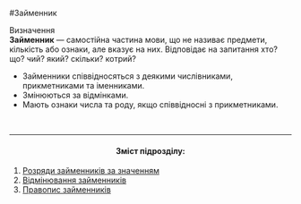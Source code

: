 #Займенник

<div class="eoz-wrap">
<span class="eoz">Визначення</span>
<div class="eoz-text">
<strong>Займенник</strong> — самостiйна частина мови, що не називає предмети, кiлькiсть або ознаки, але вказує на них. Вiдповiдає на запитання <span class="p1">хто? що? чий? який? скiльки? котрий?</span>
</div>
</div>


<ul>
<li>Займенники спiввiдносяться з деякими числiвниками, прикметниками та iменниками.</li>
<li>Змiнюються за вiдмiнками.</li>
<li>Мають ознаки числа та роду, якщо спiввiдноснi з прикметниками.</li>
</ul>


<br>
<hr>
<center><h4>Зміст підрозділу:</h4></center>

1. [Розряди займенникiв за значенням](8/rozryadi_zaimennikiv_za_znachennyam.md)
2. [Вiдмiнювання займенникiв](8/vidminuvannya_zaimennikiv.md)
3. [Правопис займенникiв](8/pravopis_zaimennikiv.md)